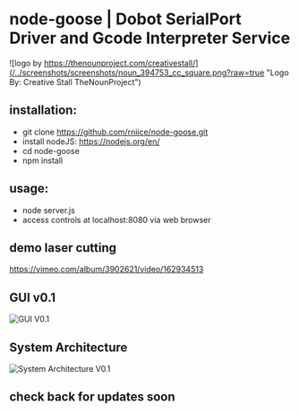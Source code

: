 # node-goose | Dobot SerialPort Driver and Gcode Interpreter Service

![logo by https://thenounproject.com/creativestall/](/../screenshots/screenshots/noun_394753_cc_square.png?raw=true "Logo By: Creative Stall TheNounProject")
	 
## installation: 

- git clone https://github.com/rniice/node-goose.git 
- install nodeJS: https://nodejs.org/en/ 
- cd node-goose
- npm install

## usage:

- node server.js
- access controls at localhost:8080 via web browser

## demo laser cutting

https://vimeo.com/album/3902621/video/162934513

## GUI v0.1

![GUI V0.1](/../screenshots/screenshots/dobot-control-v0.1.jpg?raw=true "GUI V0.1")

## System Architecture

![System Architecture V0.1](/../screenshots/screenshots/node-goose-app-architecture.jpg?raw=true "System Architecture V0.1")


## check back for updates soon


